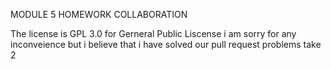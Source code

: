 MODULE 5 HOMEWORK COLLABORATION

The license is GPL 3.0 for Gerneral Public Liscense
i am sorry for any inconveience but i believe that i have solved our pull request problems
take 2
